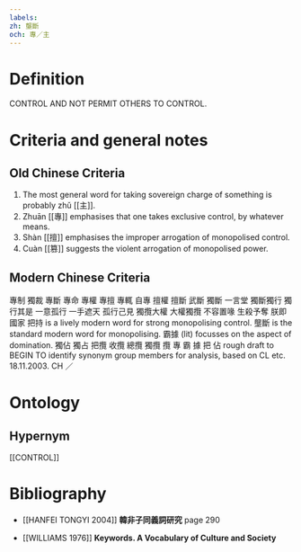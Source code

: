 ```yaml
---
labels: 
zh: 壟斷
och: 專／主
---
```


# Definition
CONTROL AND NOT PERMIT OTHERS TO CONTROL.
# Criteria and general notes
## Old Chinese Criteria
1. The most general word for taking sovereign charge of something is probably zhǔ [[主]].
2. Zhuān [[專]] emphasises that one takes exclusive control, by whatever means.
3. Shàn [[擅]] emphasises the improper arrogation of monopolised control.
4. Cuàn [[篡]] suggests the violent arrogation of monopolised power.
## Modern Chinese Criteria
專制
獨裁
專斷
專命
專權
專擅
專輒
自專
擅權
擅斷
武斷
獨斷
一言堂
獨斷獨行
獨行其是
一意孤行
一手遮天
孤行己見
獨攬大權
大權獨攬
不容置喙
生殺予奪
朕即國家
把持 is a lively modern word for strong monopolising control.
壟斷 is the standard modern word for monopolising.
霸據 (lit) focusses on the aspect of domination.
獨佔
獨占
把攬
收攬
總攬
獨攬
攬
專
霸
據
把
佔
rough draft to BEGIN TO identify synonym group members for analysis, based on CL etc. 18.11.2003. CH ／
# Ontology

## Hypernym
[[CONTROL]]
# Bibliography
- [[HANFEI TONGYI 2004]]
**韓非子同義詞研究** page 290

- [[WILLIAMS 1976]]
**Keywords.  A Vocabulary of Culture and Society** 
